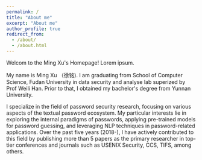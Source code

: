 ```yaml
---
permalink: /
title: "About me"
excerpt: "About me"
author_profile: true
redirect_from: 
  - /about/
  - /about.html
---
```


Welcom to the Ming Xu's Homepage! Lorem ipsum.

My name is Ming Xu （徐铭). I am graduating from School of Computer Science, Fudan University in data security and analyse lab superized by Prof Weili Han. Prior to that, I obtained my bachelor's degree from Yunnan University.

I specialize in the field of password security research, focusing on various aspects of the textual password ecosystem. My particular interests lie in exploring the internal paradigms of passwords, applying pre-trained models for password guessing, and leveraging NLP techniques in password-related applications. Over the past five years (2018-), I have actively contributed to this field by publishing more than 5 papers as the primary researcher in top-tier conferences and journals such as USENIX Security, CCS, TIFS, among others.







